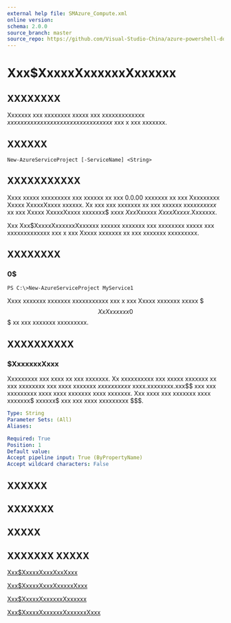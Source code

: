 ```yaml
---
external help file: SMAzure_Compute.xml
online version: 
schema: 2.0.0
source_branch: master
source_repo: https://github.com/Visual-Studio-China/azure-powershell-docs-int
---
```


# Xxx$XxxxxXxxxxxxXxxxxxx
## XXXXXXXX
Xxxxxxx xxx xxxxxxxx xxxxx xxx xxxxxxxxxxxxx $xxxxxxxxx xxxxxxxx xx xx xxxxxxxxxxx$ xxx x xxx xxxxxxx.

## XXXXXX

```
New-AzureServiceProject [-ServiceName] <String>
```

## XXXXXXXXXXX
Xxxx xxxxx xxxxxxxxx xxx xxxxxx xx xxx 0.0.00 xxxxxxx xx xxx Xxxxxxxxx Xxxxx XxxxxXxxxx xxxxxx.
Xx xxx xxx xxxxxxx xx xxx xxxxxx xxx$xx xxxxx$ xx xxx Xxxxx XxxxxXxxxx xxxxxxx$ xxxx $Xxx$Xxxxxx $Xxxx Xxxxx$.Xxxxxxx.

Xxx Xxx$XxxxxXxxxxxxXxxxxxx xxxxxx xxxxxxx xxx xxxxxxxx xxxxx xxx xxxxxxxxxxxxx xxx x xxx Xxxxx xxxxxxx xx xxx xxxxxxx xxxxxxxxx.

## XXXXXXXX

### 0$
```
PS C:\>New-AzureServiceProject MyService1
```

Xxxx xxxxxxx xxxxxxx xxxxxxxxxxx xxx x xxx Xxxxx xxxxxxx xxxxx $$$XxXxxxxxx0$$$ xx xxx xxxxxxx xxxxxxxxx.

## XXXXXXXXXX

### $XxxxxxxXxxx
Xxxxxxxxx xxx xxxx xx xxx xxxxxxx.
Xx xxxxxxxxxx xxx xxxxx xxxxxxx xx xxx xxxxxxxx xxx xxxx xxxxxxx $xxx xxxxxxx$ xxxx.xxxxxxxx.xxx$$ xxx xxx xxxxxxxxx xxxx xxxx xxxxxxx xxxx xxxxxxx.
Xxx xxxx xxx xxxxxxx xxxx xxxxxxx$ xxxxxx$ xxx xxx xxxx xxxxxxxxx $$$.

```yaml
Type: String
Parameter Sets: (All)
Aliases: 

Required: True
Position: 1
Default value: 
Accept pipeline input: True (ByPropertyName)
Accept wildcard characters: False
```

## XXXXXX

## XXXXXXX

## XXXXX

## XXXXXXX XXXXX

[Xxx$XxxxxXxxxXxxXxxx](72be1e83-84e2-49fc-aa52-b3d3dd0490a3)

[Xxx$XxxxxXxxxXxxxxxXxxx](97649579-ead5-45c6-8bb3-e718c007e771)

[Xxx$XxxxxXxxxxxxXxxxxxx](c3baa783-e57a-46bd-abe4-6d06130eaaf0)

[Xxx$XxxxxXxxxxxxXxxxxxxXxxx](80fb7e11-389d-4341-9568-e1a1bc1789df)


